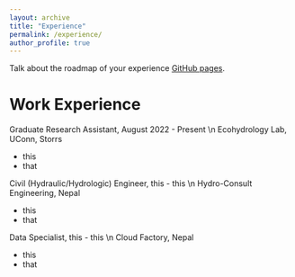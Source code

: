```yaml
---
layout: archive
title: "Experience"
permalink: /experience/
author_profile: true
---
```

Talk about the roadmap of your experience [GitHub pages](https://pages.github.com).

Work Experience
======
Graduate Research Assistant, August 2022 - Present \n
Ecohydrology Lab, UConn, Storrs
* this
* that

Civil (Hydraulic/Hydrologic) Engineer, this - this \n
Hydro-Consult Engineering, Nepal
* this
* that

Data Specialist, this - this \n
Cloud Factory, Nepal
* this
* that